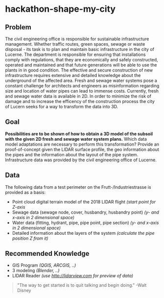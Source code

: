 # hackathon-shape-my-city

## Problem
The civil engineering office is responsible for sustainable infrastructure management. Whether traffic routes, green spaces, sewage or waste disposal - its task is to plan and maintain basic infrastructure in the city of Lucerne. The department is responsible for ensuring that installations comply with regulations, that they are economically and safely constructed, operated and maintained and that future generations will be able to use the plants in in good condition. The effective and secure construction of new infrastructure requires extensive and detailed knowledge about the underground of the affected area. Fresh and sewage water systems pose a constant challenge for architects and engineers as misinformation regarding size and location of water pipes can lead to immense costs. Currently, fresh and sewage water data is available in 2D. In order to minimize the risk of damage and to increase the efficency of the construction process the city of Lucern seeks for a way to transform the data into 3D.

## Goal
**Possibilities are to be shown of how to obtain a 3D model of the subsoil with the given 2D fresh and sewage water system plans.** Which data model adaptations are necessary to perform this transformation? Provide an proof-of-concept given the LIDAR surface profile, the geo information about the pipes and the information about the layout of the pipe system. Infrastructure data was provided by the civil engineering office of Lucerne.

## Data
The following data from a test perimeter on the Frutt-/Industriestrasse is provided as a basis:
* Point cloud digital terrain model of the 2018 LIDAR flight _(start point for Z-axis_
* Sewage data (sewage node, cover, husbandry, husbandry point) _(y- and x-axis in 2 dimensional space)_
* Water data (fitting, hydrant, pipe, pipe point, pipe section) _(y- and x-axis in 2 dimensional space)_
* Detailed information about the layers of the system _(calculate the pipe position Z from it)_

## Recommended Knowledge 

- GIS Program _(QGIS, ARCGIS, ..)_
- 3 modeling _(Blender, ..)_
- LIDAR Reader _(use http://lidarview.com for preview of data)_

> "The way to get started is to quit talking and begin doing." -Walt Disney
